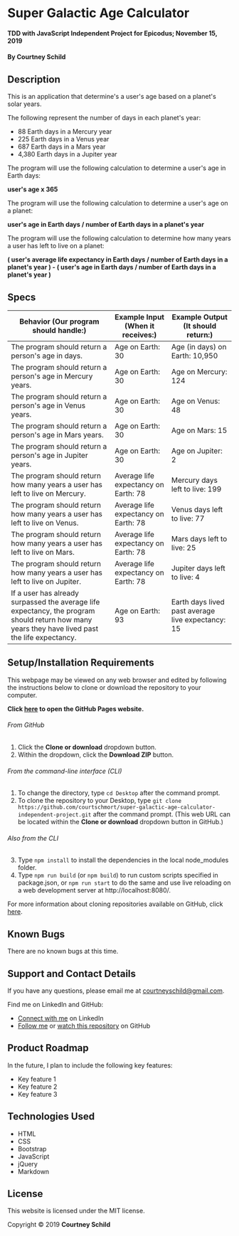 # Super Galactic Age Calculator

#### TDD with JavaScript Independent Project for Epicodus; November 15, 2019

#### By Courtney Schild

## Description

This is an application that determine's a user's age based on a planet's solar years.

The following represent the number of days in each planet's year:
* 88 Earth days in a Mercury year
* 225 Earth days in a Venus year
* 687 Earth days in a Mars year
* 4,380 Earth days in a Jupiter year

The program will use the following calculation to determine a user's age in Earth days:

**user's age x 365**

The program will use the following calculation to determine a user's age on a planet:

**user's age in Earth days / number of Earth days in a planet's year**

The program will use the following calculation to determine how many years a user has left to live on a planet:

**( user's average life expectancy in Earth days / number of Earth days in a planet's year ) - ( user's age in Earth days / number of Earth days in a planet's year )**

## Specs

<!-- This is another way to write out specs:
 * Spec:
  * Input:
  * Output:  -->

| Behavior (Our program should handle:) | Example Input (When it receives:) | Example Output (It should return:) |
| ----------- | ----------- | ----------- |
| The program should return a person's age in days. | Age on Earth: 30 | Age (in days) on Earth: 10,950 |
| The program should return a person's age in Mercury years. | Age on Earth: 30 | Age on Mercury: 124 |
| The program should return a person's age in Venus years. | Age on Earth: 30 | Age on Venus: 48 |
| The program should return a person's age in Mars years. | Age on Earth: 30 | Age on Mars: 15 |
| The program should return a person's age in Jupiter years. | Age on Earth: 30 | Age on Jupiter: 2 |
| The program should return how many years a user has left to live on Mercury. | Average life expectancy on Earth: 78 | Mercury days left to live: 199 |
| The program should return how many years a user has left to live on Venus. | Average life expectancy on Earth: 78 | Venus days left to live: 77 |
| The program should return how many years a user has left to live on Mars. | Average life expectancy on Earth: 78 | Mars days left to live: 25 |
| The program should return how many years a user has left to live on Jupiter. | Average life expectancy on Earth: 78 | Jupiter days left to live: 4 |
| If a user has already surpassed the average life expectancy, the program should return how many years they have lived past the life expectancy. | Age on Earth: 93 | Earth days lived past average live expectancy: 15 |

## Setup/Installation Requirements

This webpage may be viewed on any web browser and edited by following the instructions below to clone or download the repository to your computer.

**Click [here](https://courtschmort.github.io/super-galactic-age-calculator-independent-project/) to open the GitHub Pages website.**

###### From GitHub
1. Click the **Clone or download** dropdown button.
2. Within the dropdown, click the **Download ZIP** button.

###### From the command-line interface (CLI)
1. To change the directory, type `cd Desktop` after the command prompt.
2. To clone the repository to your Desktop, type `git clone https://github.com/courtschmort/super-galactic-age-calculator-independent-project.git` after the command prompt. (This web URL can be located within the **Clone or download** dropdown button in GitHub.)

###### Also from the CLI
3. Type `npm install` to install the dependencies in the local node_modules folder.
4. Type `npm run build` (or `npm build`) to run custom scripts specified in package.json, or `npm run start` to do the same and use live reloading on a web development server at http://localhost:8080/.

For more information about cloning repositories available on GitHub, click [here](https://help.github.com/en/articles/which-remote-url-should-i-use).

## Known Bugs

There are no known bugs at this time.

## Support and Contact Details

If you have any questions, please email me at courtneyschild@gmail.com.

Find me on LinkedIn and GitHub:

* [Connect with me](https://www.linkedin.com/in/courtneyschild/) on LinkedIn
* [Follow me](https://github.com/courtschmort) or [watch this repository](https://github.com/courtschmort/super-galactic-age-calculator-independent-project.git) on GitHub

## Product Roadmap

In the future, I plan to include the following key features:
* Key feature 1
* Key feature 2
* Key feature 3

## Technologies Used

* HTML
* CSS
* Bootstrap
* JavaScript
* jQuery
* Markdown

## License

This website is licensed under the MIT license.

Copyright &copy; 2019 **Courtney Schild**
